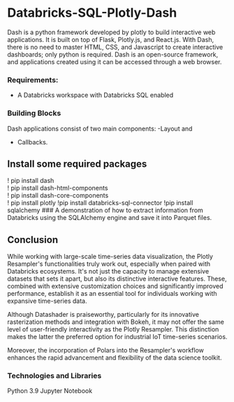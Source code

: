 # Databricks-SQL-Plotly-Dash
Dash is a python framework developed by plotly to build interactive web applications. It is built on top of Flask, Plotly.js, and React.js. With Dash, there is no need to master HTML, CSS, and Javascript to create interactive dashboards; only python is required. Dash is an open-source framework, and applications created using it can be accessed through a web browser.

### Requirements:
- A Databricks workspace with Databricks SQL enabled

### Building Blocks
Dash applications consist of two main components: 
-Layout and 
- Callbacks.

## Install some required packages
! pip install dash   
! pip install dash-html-components                                         
! pip install dash-core-components                                     
! pip install plotly
!pip install databricks-sql-connector
!pip install sqlalchemy       ### A demonstration of how to extract information from Databricks using the SQLAlchemy engine and save it into Parquet files.


## Conclusion
While working with large-scale time-series data visualization, the Plotly Resampler's functionalities truly work out, especially when paired with Databricks ecosystems. It's not just the capacity to manage extensive datasets that sets it apart, but also its distinctive interactive features. These, combined with extensive customization choices and significantly improved performance, establish it as an essential tool for individuals working with expansive time-series data.

Although Datashader is praiseworthy, particularly for its innovative rasterization methods and integration with Bokeh, it may not offer the same level of user-friendly interactivity as the Plotly Resampler. This distinction makes the latter the preferred option for industrial IoT time-series scenarios.

Moreover, the incorporation of Polars into the Resampler's workflow enhances the rapid advancement and flexibility of the data science toolkit.




### Technologies and Libraries
Python 3.9
Jupyter Notebook


